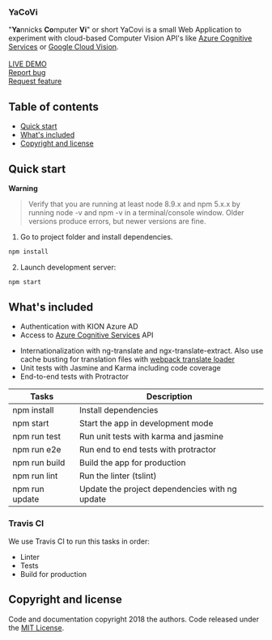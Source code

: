   <h3>YaCoVi</h3>
  <p>
    "<b>Ya</b>nnicks <b>Co</b>mputer <b>Vi</b>" or short YaCovi is a small Web Application to experiment with cloud-based Computer Vision API's like <a href='https://docs.microsoft.com/en-us/azure/cognitive-services/computer-vision/home' target='_blank'>Azure Cognitive Services</a> or <a href='https://cloud.google.com/vision/docs/' target='_blank'> Google Cloud Vision</a>.
    <br>
    <br>
    <a href="https://">LIVE DEMO</a>
    <br>
    <a href="https://github.com/KIDICA/yacovi-web/issues/new">Report bug</a>
    <br>
    <a href="https://github.com/KIDICA/yacovi-web/issues/new">Request feature</a>
  </p>
</p>

## Table of contents

- [Quick start](#quick-start)
- [What's included](#whats-included)
- [Copyright and license](#copyright-and-license)

## Quick start

**Warning**

> Verify that you are running at least node 8.9.x and npm 5.x.x by running node -v and npm -v in a terminal/console window. Older versions produce errors, but newer versions are fine.

1. Go to project folder and install dependencies.
 ```bash
 npm install
 ```

2. Launch development server:
 ```bash
 npm start
 ```

## What's included

+ Authentication with KION Azure AD
+ Access to <a href='https://docs.microsoft.com/en-us/azure/cognitive-services/computer-vision/home' target='_blank'>Azure Cognitive Services</a> API
* Internationalization with ng-translate and ngx-translate-extract. Also use cache busting for translation files with [webpack translate loader](https://github.com/ngx-translate/http-loader#angular-cliwebpack-translateloader-example)
* Unit tests with Jasmine and Karma including code coverage
* End-to-end tests with Protractor

Tasks                    | Description
-------------------------|---------------------------------------------------------------------------------------
npm install              | Install dependencies
npm start                | Start the app in development mode
npm run test             | Run unit tests with karma and jasmine
npm run e2e              | Run end to end tests with protractor
npm run build            | Build the app for production
npm run lint             | Run the linter (tslint)
npm run update           | Update the project dependencies with ng update

### Travis CI

We use Travis CI to run this tasks in order:
* Linter
* Tests
* Build for production

## Copyright and license

Code and documentation copyright 2018 the authors. Code released under the [MIT License](https://github.com/KIDICA/yacovi-web/blob/master/LICENSE).

